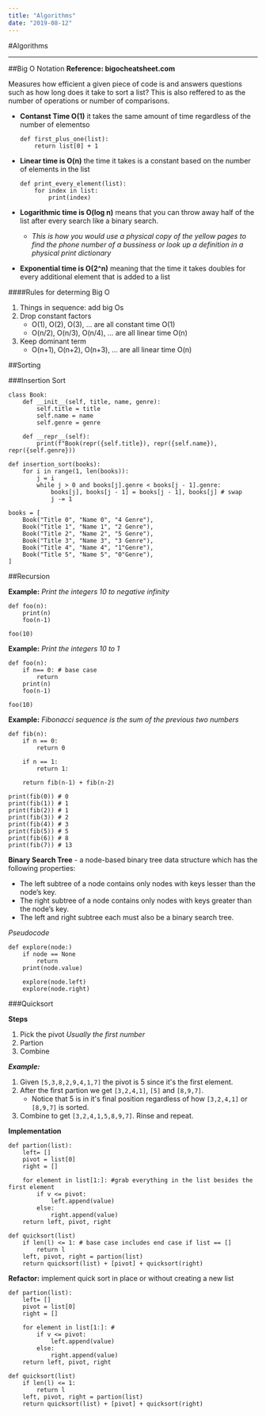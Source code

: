 ```yaml
---
title: "Algorithms"
date: "2019-08-12"
---
```


#Algorithms

---

##Big O Notation
**Reference: bigocheatsheet.com**

Measures how efficient a given piece of code is and answers questions such as how long does it take to sort a list? This is also reffered to as the number of operations or number of comparisons.

- **Contanst Time O(1)** it takes the same amount of time regardless of the number of elementso
  &nbsp;

  ```
  def first_plus_one(list):
      return list[0] + 1
  ```

- **Linear time is O(n)** the time it takes is a constant based on the number of elements in the list
  &nbsp;

  ```
  def print_every_element(list):
      for index in list:
          print(index)
  ```

- **Logarithmic time is O(log n)** means that you can throw away half of the list after every search like a binary search.
  - _This is how you would use a physical copy of the yellow pages to find the phone number of a bussiness or look up a definition in a physical print dictionary_

* **Exponential time is O(2^n)** meaning that the time it takes doubles for every additional element that is added to a list &nbsp; &nbsp;

####Rules for determing Big O

1. Things in sequence: add big Os
2. Drop constant factors
   - O(1), O(2), O(3), ... are all constant time O(1)
   - O(n/2), O(n/3), O(n/4), ... are all linear time O(n)
3. Keep dominant term
   - O(n+1), O(n+2), O(n+3), ... are all linear time O(n)

##Sorting

###Insertion Sort

```
class Book:
    def __init__(self, title, name, genre):
        self.title = title
        self.name = name
        self.genre = genre

    def __repr__(self):
        print(f"Book(repr({self.title}), repr({self.name}), repr({self.genre}))

def insertion_sort(books):
    for i in range(1, len(books)):
        j = i
        while j > 0 and books[j].genre < books[j - 1].genre:
            books[j], books[j - 1] = books[j - 1], books[j] # swap
            j -= 1

books = [
    Book("Title 0", "Name 0", "4 Genre"),
    Book("Title 1", "Name 1", "2 Genre"),
    Book("Title 2", "Name 2", "5 Genre"),
    Book("Title 3", "Name 3", "3 Genre"),
    Book("Title 4", "Name 4", "1"Genre"),
    Book("Title 5", "Name 5", "0"Genre"),
]
```

##Recursion

**Example:** _Print the integers 10 to negative infinity_

```
def foo(n):
    print(n)
    foo(n-1)

foo(10)
```

**Example:** _Print the integers 10 to 1_

```
def foo(n):
    if n== 0: # base case
        return
    print(n)
    foo(n-1)

foo(10)
```

**Example:** _Fibonacci sequence is the sum of the previous two numbers_

```
def fib(n):
    if n == 0:
        return 0

    if n == 1:
        return 1:

    return fib(n-1) + fib(n-2)

print(fib(0)) # 0
print(fib(1)) # 1
print(fib(2)) # 1
print(fib(3)) # 2
print(fib(4)) # 3
print(fib(5)) # 5
print(fib(6)) # 8
print(fib(7)) # 13
```

**Binary Search Tree** - a node-based binary tree data structure which has the following properties:

- The left subtree of a node contains only nodes with keys lesser than the node’s key.
- The right subtree of a node contains only nodes with keys greater than the node’s key.
- The left and right subtree each must also be a binary search tree.

_Pseudocode_

```
def explore(node:)
    if node == None
        return
    print(node.value)

    explore(node.left)
    explore(node.right)
```

###Quicksort

**Steps**

1. Pick the pivot _Usually the first number_
2. Partion
3. Combine

**_Example:_**

1. Given `[5,3,8,2,9,4,1,7]` the pivot is 5 since it's the first element.
2. After the first partion we get `[3,2,4,1]`, `[5]` and `[8,9,7]`.
   - Notice that 5 is in it's final position regardless of how `[3,2,4,1]` or `[8,9,7]` is sorted.
3. Combine to get `[3,2,4,1,5,8,9,7]`. Rinse and repeat.

**Implementation**

```
def partion(list):
    left= []
    pivot = list[0]
    right = []

    for element in list[1:]: #grab everything in the list besides the first element
        if v <= pivot:
            left.append(value)
        else:
            right.append(value)
    return left, pivot, right

def quicksort(list)
    if len(l) <= 1: # base case includes end case if list == []
        return l
    left, pivot, right = partion(list)
    return quicksort(list) + [pivot] + quicksort(right)
```

**Refactor:** implement quick sort in place or without creating a new list

```
def partion(list):
    left= []
    pivot = list[0]
    right = []

    for element in list[1:]: #
        if v <= pivot:
            left.append(value)
        else:
            right.append(value)
    return left, pivot, right

def quicksort(list)
    if len(l) <= 1:
        return l
    left, pivot, right = partion(list)
    return quicksort(list) + [pivot] + quicksort(right)
```
